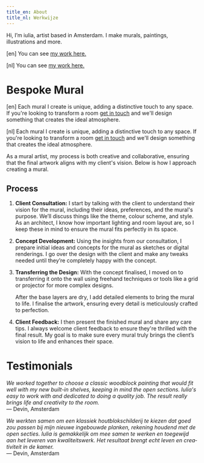 ```yaml
---
title_en: About
title_nl: Werkwijze
---
```

Hi, I’m iulia, artist based in Amsterdam. I make murals, paintings, illustrations and more.

[en] You can see <a href="/en/about" x-button>my work here.</a>

[nl] You can see <a href="/nl/about" x-button>my work here.</a>

# Bespoke Mural

[en] Each mural I create is unique, adding a distinctive touch to any space. If you're looking to transform a room
<a href="/en/contact" x-button>get in touch</a>
and we'll design something that creates the ideal atmosphere.

[nl] Each mural I create is unique, adding a distinctive touch to any space. If you're looking to transform a room
<a href="/nl/contact" x-button>get in touch</a>
and we'll design something that creates the ideal atmosphere.

As a mural artist, my process is both creative and collaborative, ensuring that the final artwork aligns with my client's vision. Below is how I approach creating a mural.

## Process

1. **Client Consultation:** I start by talking with the client to understand their vision for the mural, including their ideas, preferences, and the mural's purpose. We’ll discuss things like the theme, colour scheme, and style. As an architect, I know how important lighting and room layout are, so I keep these in mind to ensure the mural fits perfectly in its space.
2. **Concept Development:** Using the insights from our consultation, I prepare initial ideas and concepts for the mural as sketches or digital renderings. I go over the design with the client and make any tweaks needed until they’re completely happy with the concept.
3. **Transferring the Design:** With the concept finalised, I moved on to transferring it onto the wall using freehand techniques or tools like a grid or projector for more complex designs.

   After the base layers are dry, I add detailed elements to bring the mural to life. I finalise the artwork, ensuring every detail is meticulously crafted to perfection.
4. **Client Feedback:** I then present the finished mural and share any care tips. I always welcome client feedback to ensure they're thrilled with the final result. My goal is to make sure every mural truly brings the client’s vision to life and enhances their space.

# Testimonials

<div class="md" lang="en">

*We worked together to choose a classic woodblock painting that would fit well with my new built-in shelves, keeping in mind the open sections. Iulia's easy to work with and dedicated to doing a quality job. The result really brings life and creativity to the room.*\
— Devin, Amsterdam

</div>

<div class="md" lang="nl">

*We werkten samen om een klassiek houtblokschilderij te kiezen dat goed zou passen bij mijn nieuwe ingebouwde planken, rekening houdend met de open secties. Iulia is gemakkelijk om mee samen te werken en toegewijd aan het leveren van kwaliteitswerk. Het resultaat brengt echt leven en creativiteit in de kamer.*\
— Devin, Amsterdam

</div>
